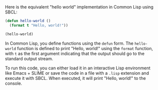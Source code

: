 Here is the equivalent "hello world" implementation in Common Lisp using SBCL:

```lisp
(defun hello-world ()
  (format t "Hello, world!"))

(hello-world)
```

In Common Lisp, you define functions using the `defun` form. The `hello-world` function is defined to print "Hello, world!" using the `format` function, with `t` as the first argument indicating that the output should go to the standard output stream. 

To run this code, you can either load it in an interactive Lisp environment like Emacs + SLIME or save the code in a file with a `.lisp` extension and execute it with SBCL. When executed, it will print "Hello, world!" to the console.
